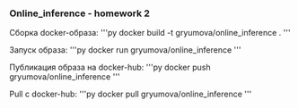 ###  Online_inference - homework 2

Сборка docker-образа:
'''py
docker build -t gryumova/online_inference .
'''

Запуск образа:
'''py
docker run gryumova/online_inference
'''

Публикация образа на docker-hub:
'''py
docker push gryumova/online_inference
'''

Pull с docker-hub:
'''py
docker pull gryumova/online_inference
'''